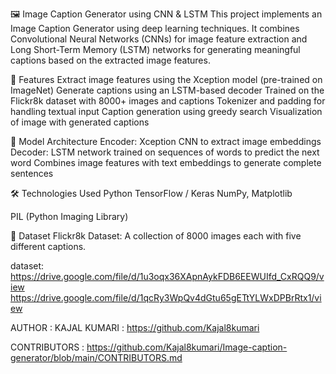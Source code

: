 🖼️ Image Caption Generator using CNN & LSTM
This project implements an Image Caption Generator using deep learning techniques. It combines Convolutional Neural Networks (CNNs) for image feature extraction and Long Short-Term Memory (LSTM) networks for generating meaningful captions based on the extracted image features.

📌 Features
Extract image features using the Xception model (pre-trained on ImageNet)
Generate captions using an LSTM-based decoder
Trained on the Flickr8k dataset with 8000+ images and captions
Tokenizer and padding for handling textual input
Caption generation using greedy search
Visualization of image with generated captions

🧠 Model Architecture
Encoder: Xception CNN to extract image embeddings
Decoder: LSTM network trained on sequences of words to predict the next word
Combines image features with text embeddings to generate complete sentences

🛠️ Technologies Used
Python
TensorFlow / Keras
NumPy, Matplotlib

PIL (Python Imaging Library)

📂 Dataset
Flickr8k Dataset: A collection of 8000 images each with five different captions.

dataset:
https://drive.google.com/file/d/1u3oqx36XApnAykFDB6EEWUIfd_CxRQQ9/view
https://drive.google.com/file/d/1qcRy3WpQv4dGtu65gETtYLWxDPBrRtx1/view 

AUTHOR :
KAJAL KUMARI : https://github.com/Kajal8kumari

CONTRIBUTORS : https://github.com/Kajal8kumari/Image-caption-generator/blob/main/CONTRIBUTORS.md

